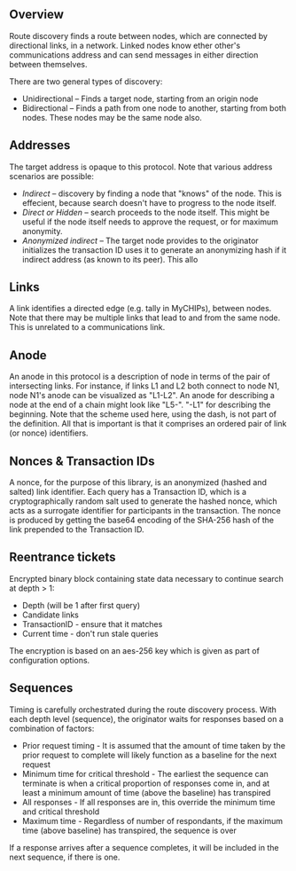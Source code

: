 ## Overview

Route discovery finds a route between nodes, which are connected by directional links, in a network.  Linked nodes know ether other's communications address and can send messages in either direction between themselves.

There are two general types of discovery:

* Unidirectional – Finds a target node, starting from an origin node
* Bidirectional – Finds a path from one node to another, starting from both nodes.  These nodes may be the same node also.

## Addresses

The target address is opaque to this protocol.  Note that various address scenarios are possible:
* *Indirect* – discovery by finding a node that "knows" of the node.  This is effecient, because search doesn't have to progress to the node itself.
* *Direct or Hidden* – search proceeds to the node itself.  This might be useful if the node itself needs to approve the request, or for maximum anonymity.
* *Anonymized indirect* – The target node provides to the originator initializes the transaction ID uses it to generate an anonymizing hash if it indirect address (as known to its peer).  This allo

## Links

A link identifies a directed edge (e.g. tally in MyCHIPs), between nodes.  Note that there may be multiple links that lead to and from the same node.  This is unrelated to a communications link.

## Anode

An anode in this protocol is a description of node in terms of the pair of intersecting links.  For instance, if links L1 and L2 both connect to node N1, node N1's anode can be visualized as "L1-L2".  An anode for describing a node at the end of a chain might look like "L5-".  "-L1" for describing the beginning.  Note that the scheme used here, using the dash, is not part of the definition.  All that is important is that it comprises an ordered pair of link (or nonce) identifiers.

## Nonces & Transaction IDs

A nonce, for the purpose of this library, is an anonymized (hashed and salted) link identifier.  Each query has a Transaction ID, which is a cryptographically random salt used to generate the hashed nonce, which acts as a surrogate identifier for participants in the transaction.  The nonce is produced by getting the base64 encoding of the SHA-256 hash of the link prepended to the Transaction ID.

## Reentrance tickets

Encrypted binary block containing state data necessary to continue search at depth > 1:
* Depth (will be 1 after first query)
* Candidate links
* TransactionID - ensure that it matches
* Current time - don't run stale queries

The encryption is based on an aes-256 key which is given as part of configuration options.

## Sequences

Timing is carefully orchestrated during the route discovery process. With each depth level (sequence), the originator waits for responses based on a combination of factors:
* Prior request timing - It is assumed that the amount of time taken by the prior request to complete will likely function as a baseline for the next request
* Minimum time for critical threshold - The earliest the sequence can terminate is when a critical proportion of responses come in, and at least a minimum amount of time (above the baseline) has transpired
* All responses - If all responses are in, this override the minimum time and critical threshold
* Maximum time - Regardless of number of respondants, if the maximum time (above baseline) has transpired, the sequence is over

If a response arrives after a sequence completes, it will be included in the next sequence, if there is one.
